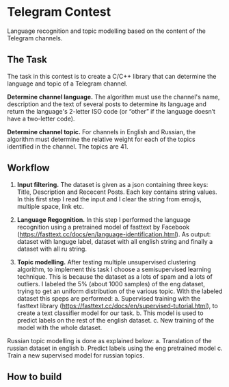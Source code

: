 # Telegram Contest
Language recognition and topic modelling based on the content of the Telegram channels.

## The Task
The task in this contest is to create a C/C++ library that can determine the language and topic of a Telegram channel.

**Determine channel language.** The algorithm must use the channel's name, description and the text of several posts to determine its language and return the language's 2-letter ISO code (or “other” if the language doesn’t have a two-letter code).

**Determine channel topic.** For channels in English and Russian, the algorithm must determine the relative weight for each of the topics identified in the channel. The topics are 41.

## Workflow

1. **Input filtering.** The dataset is given as a json containing three keys: Title, Description and Rececent Posts. Each key contains string values. In this first step I read the input and I clear the string from emojis, multiple space, link etc.

2. **Language Regognition.** In this step I performed the language recognition using a pretrained model of fasttext by Facebook (https://fasttext.cc/docs/en/language-identification.html). As output: dataset with languge label, dataset with all english string and finally a dataset with all ru string.

3. **Topic modelling.** After testing multiple unsupervised clustering algorithm, to implement this task I choose a semisupervised learning technique. This is because the dataset as a lots of spam and a lots of outliers. I labeled the 5% (about 1000 samples) of the eng dataset, trying to get an uniform distribution of the various topic. With the labeled dataset this speps are performed:
  a.  Supervised training with the fasttext library (https://fasttext.cc/docs/en/supervised-tutorial.html), to create a text classifier model for our task.
  b.  This model is used to predict labels on the rest of the english dataset.
  c.  New training of the model with the whole dataset.

Russian topic modelling is done as explained below:
  a. Translation of the russian dataset in english
  b. Predict labels using the eng pretrained model 
  c. Train a new supervised model for russian topics.

## How to build
